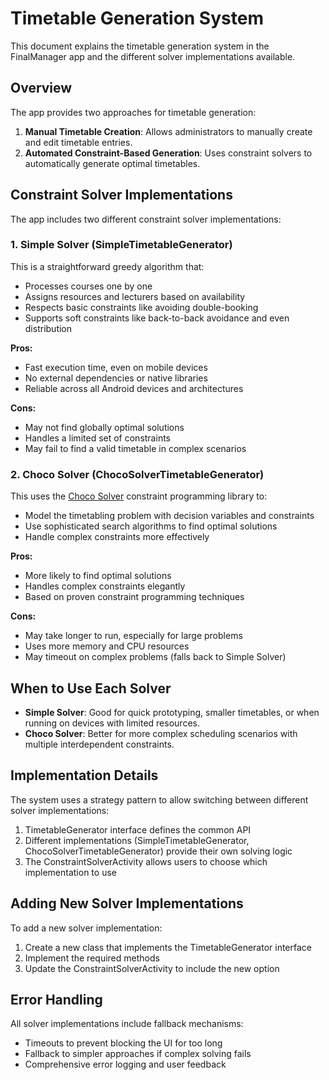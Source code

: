 # Timetable Generation System

This document explains the timetable generation system in the FinalManager app and the different solver implementations available.

## Overview

The app provides two approaches for timetable generation:

1. **Manual Timetable Creation**: Allows administrators to manually create and edit timetable entries.
2. **Automated Constraint-Based Generation**: Uses constraint solvers to automatically generate optimal timetables.

## Constraint Solver Implementations

The app includes two different constraint solver implementations:

### 1. Simple Solver (SimpleTimetableGenerator)

This is a straightforward greedy algorithm that:
- Processes courses one by one
- Assigns resources and lecturers based on availability
- Respects basic constraints like avoiding double-booking
- Supports soft constraints like back-to-back avoidance and even distribution

**Pros:**
- Fast execution time, even on mobile devices
- No external dependencies or native libraries
- Reliable across all Android devices and architectures

**Cons:**
- May not find globally optimal solutions
- Handles a limited set of constraints
- May fail to find a valid timetable in complex scenarios

### 2. Choco Solver (ChocoSolverTimetableGenerator)

This uses the [Choco Solver](https://choco-solver.org/) constraint programming library to:
- Model the timetabling problem with decision variables and constraints
- Use sophisticated search algorithms to find optimal solutions
- Handle complex constraints more effectively

**Pros:**
- More likely to find optimal solutions
- Handles complex constraints elegantly
- Based on proven constraint programming techniques

**Cons:**
- May take longer to run, especially for large problems
- Uses more memory and CPU resources
- May timeout on complex problems (falls back to Simple Solver)

## When to Use Each Solver

- **Simple Solver**: Good for quick prototyping, smaller timetables, or when running on devices with limited resources.
- **Choco Solver**: Better for more complex scheduling scenarios with multiple interdependent constraints.

## Implementation Details

The system uses a strategy pattern to allow switching between different solver implementations:

1. TimetableGenerator interface defines the common API
2. Different implementations (SimpleTimetableGenerator, ChocoSolverTimetableGenerator) provide their own solving logic
3. The ConstraintSolverActivity allows users to choose which implementation to use

## Adding New Solver Implementations

To add a new solver implementation:

1. Create a new class that implements the TimetableGenerator interface
2. Implement the required methods
3. Update the ConstraintSolverActivity to include the new option

## Error Handling

All solver implementations include fallback mechanisms:
- Timeouts to prevent blocking the UI for too long
- Fallback to simpler approaches if complex solving fails
- Comprehensive error logging and user feedback
